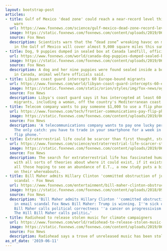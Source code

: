 ```yaml
---
layout: bootstrap-post
articles:
- title: Gulf of Mexico 'dead zone' could reach a near-record level this summer, scientists
    warn
  url: https://www.foxnews.com/science/gulf-mexico-dead-zone-record-level
  image: https://static.foxnews.com/foxnews.com/content/uploads/2019/06/DeadZoneNOAA.jpg
  source: Fox News
  description: Scientists warn that the “dead zone” wreaking havoc on marine life
    in the Gulf of Mexico will cover almost 9,000 square miles this summer.
- title: Dog, 9 puppies dumped in sealed box at Canada landfill, officials say
  url: https://www.foxnews.com/world/canada-dog-puppies-dumped-sealed-box-landfill
  image: https://static.foxnews.com/foxnews.com/content/uploads/2019/06/abandoned-dog-2-BCSPCA.jpg
  source: Fox News
  description: A dog and her nine puppies were found sealed inside a box at a landfill
    in Canada, animal welfare officials said.
- title: Libyan coast guard intercepts 60 Europe-bound migrants
  url: https://www.foxnews.com/world/libyan-coast-guard-intercepts-60-europe-bound-migrants
  image: https://static.foxnews.com/static/orion/styles/img/fox-news/og/og-fox-news.png
  source: Fox News
  description: Libya's coast guard says it has intercepted at least 60 Europe-bound
    migrants, including a woman, off the country's Mediterranean coast.
- title: Telecom company wants to pay someone $1,000 to use a flip phone for a week
  url: https://www.foxnews.com/tech/frontier-communications-pay-flip-phone-1000-dollars
  image: https://static.foxnews.com/foxnews.com/content/uploads/2019/06/flipphone.jpg
  source: Fox News
  description: 'A telecommunications company wants to pay one lucky person $1,000.
    The only catch: you have to trade in your smartphone for a week in favor of a
    flip phone.'
- title: Extraterrestrial life could be scarcer than first thought, study says
  url: https://www.foxnews.com/science/extraterrestrial-life-scarcer-study
  image: https://static.foxnews.com/foxnews.com/content/uploads/2019/06/planets-in-orbit.jpg
  source: Fox News
  description: The search for extraterrestrial life has fascinated humanity for generations,
    with all sorts of theories about where it could exist, if it exists at all. For
    all those hoping to see an abundance of E.T., a new study puts a bit of a damper
    on their whereabouts.
- title: Bill Maher admits Hillary Clinton 'committed obstruction of justice' in email
    scandal - Fox News
  url: https://www.foxnews.com/entertainment/bill-maher-clinton-obstructed-justice
  image: https://static.foxnews.com/foxnews.com/content/uploads/2018/09/fgr.jpg
  source: Fox News
  description: 'Bill Maher admits Hillary Clinton ''committed obstruction of justice''
    in email scandal Fox News Bill Maher: Trump is winning. I''m sick of winning CNN
    Bill Maher calls political correctness ''a cancer on progressivism'' | TheHill
    The Hill Bill Maher calls politic…'
- title: Radiohead to release stolen music for climate campaigners
  url: https://www.foxnews.com/world/radiohead-to-release-stolen-music-for-climate-campaigners
  image: https://static.foxnews.com/foxnews.com/content/uploads/2019/06/ContentBroker_contentid-22696bff878349d2a06d148584fb90e5.png
  source: Fox News
  description: Radiohead says a trove of unreleased music has been stolen for ransom.
as_of_date: '2019-06-11'
---
```


